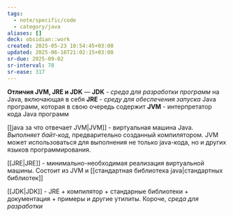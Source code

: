 ```yaml
---
tags:
  - note/specific/code
  - category/java
aliases: []
deck: obsidian::work
created: 2025-05-23 10:54:45+03:00
updated: 2025-06-16T21:02:15+03:00
sr-due: 2025-09-02
sr-interval: 78
sr-ease: 317
---
```


**Отличия JVM, JRE и JDK**
—
**JDK** - *среда для разработки программ* на Java, включающая в себя **JRE** - *среду для обеспечения запуска* Java программ, которая в свою очередь содержит **JVM** - интерпретатор кода Java программ

[[java за что отвечает JVM|JVM]] - виртуальная машина Java. *Выполняет байт-код*, предварительно созданный компилятором. JVM может использоваться для выполнения не только java-кода, но и других языков программирования.

[[JRE|JRE]] - минимально-необходимая реализация виртуальной машины. Состоит из JVM и [[стандартная библиотека java|стандартных библиотек]]

[[JDK|JDK]] - JRE + компилятор + стандарные библиотеки + документация + примеры и другие утилиты. Короче, *среда для разработки*

